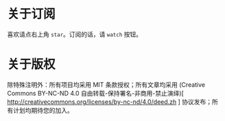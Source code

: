 
# 关于订阅

喜欢请点右上角 `star`。订阅的话，请 `watch` 按钮。

# 关于版权

除特殊注明外：所有项目均采用 MIT 条款授权；所有文章均采用 
(Creative Commons BY-NC-ND 4.0 自由转载-保持署名-非商用-禁止演绎)[ http://creativecommons.org/licenses/by-nc-nd/4.0/deed.zh ] 协议发布；所有计划均期待您的加入。
